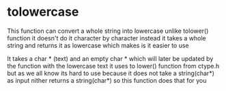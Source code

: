 # tolowercase
This function can convert a whole string into lowercase unlike tolower() function it doesn't do it character by character instead it takes a whole string and returns it as lowercase which makes is it easier to use

It takes a char * (text) and an empty char * which will later be updated by the function with the lowercase text it uses to lower() function from ctype.h but as we all know its hard to use because it does not take a string(char*) as input nither returns a string(char*) so this function does that for you 
